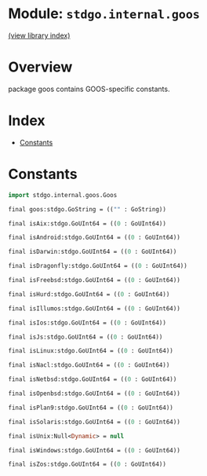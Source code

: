 # Module: `stdgo.internal.goos`

[(view library index)](../../stdgo.md)


# Overview



package goos contains GOOS\-specific constants.  

# Index


- [Constants](<#constants>)

# Constants


```haxe
import stdgo.internal.goos.Goos
```


```haxe
final goos:stdgo.GoString = (("" : GoString))
```


```haxe
final isAix:stdgo.GoUInt64 = ((0 : GoUInt64))
```


```haxe
final isAndroid:stdgo.GoUInt64 = ((0 : GoUInt64))
```


```haxe
final isDarwin:stdgo.GoUInt64 = ((0 : GoUInt64))
```


```haxe
final isDragonfly:stdgo.GoUInt64 = ((0 : GoUInt64))
```


```haxe
final isFreebsd:stdgo.GoUInt64 = ((0 : GoUInt64))
```


```haxe
final isHurd:stdgo.GoUInt64 = ((0 : GoUInt64))
```


```haxe
final isIllumos:stdgo.GoUInt64 = ((0 : GoUInt64))
```


```haxe
final isIos:stdgo.GoUInt64 = ((0 : GoUInt64))
```


```haxe
final isJs:stdgo.GoUInt64 = ((0 : GoUInt64))
```


```haxe
final isLinux:stdgo.GoUInt64 = ((0 : GoUInt64))
```


```haxe
final isNacl:stdgo.GoUInt64 = ((0 : GoUInt64))
```


```haxe
final isNetbsd:stdgo.GoUInt64 = ((0 : GoUInt64))
```


```haxe
final isOpenbsd:stdgo.GoUInt64 = ((0 : GoUInt64))
```


```haxe
final isPlan9:stdgo.GoUInt64 = ((0 : GoUInt64))
```


```haxe
final isSolaris:stdgo.GoUInt64 = ((0 : GoUInt64))
```


```haxe
final isUnix:Null<Dynamic> = null
```


```haxe
final isWindows:stdgo.GoUInt64 = ((0 : GoUInt64))
```


```haxe
final isZos:stdgo.GoUInt64 = ((0 : GoUInt64))
```



